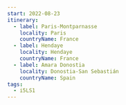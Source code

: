 ```yaml
---
start: 2022-08-23
itinerary:
  - label: Paris-Montparnasse
    locality: Paris
    countryName: France
  - label: Hendaye
    locality: Hendaye
    countryName: France
  - label: Amara Donostia
    locality: Donostia-San Sebastián
    countryName: Spain
tags:
  - i5LS1
---
```

